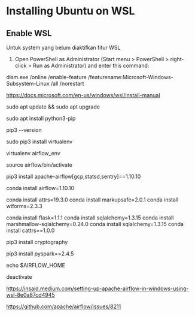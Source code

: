 # Installing Ubuntu on WSL

## Enable WSL

Untuk system yang belum diaktifkan fitur WSL
1. Open PowerShell as Administrator (Start menu > PowerShell > right-click > Run as Administrator) and enter this command:

dism.exe /online /enable-feature /featurename:Microsoft-Windows-Subsystem-Linux /all /norestart

https://docs.microsoft.com/en-us/windows/wsl/install-manual


sudo apt update && sudo apt upgrade

sudo apt install python3-pip

pip3 --version

sudo pip3 install virtualenv

virtualenv airflow_env

source airflow/bin/activate

pip3 install apache-airflow[gcp,statsd,sentry]==1.10.10

conda install airflow=1.10.10

conda install attrs=19.3.0
conda install markupsafe=2.0.1
conda install wtforms=2.3.3

conda install flask=1.1.1
conda install sqlalchemy=1.3.15
conda install marshmallow-sqlalchemy=0.24.0
conda install sqlalchemy=1.3.15
conda install cattrs==1.0.0
 

pip3 install cryptography
 
pip3 install pyspark==2.4.5

echo $AIRFLOW_HOME

deactivate

https://insaid.medium.com/setting-up-apache-airflow-in-windows-using-wsl-8e0a87cd4945

https://github.com/apache/airflow/issues/8211
